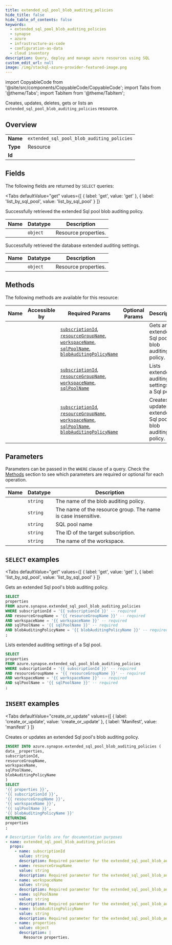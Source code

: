 ```yaml
--- 
title: extended_sql_pool_blob_auditing_policies
hide_title: false
hide_table_of_contents: false
keywords:
  - extended_sql_pool_blob_auditing_policies
  - synapse
  - azure
  - infrastructure-as-code
  - configuration-as-data
  - cloud inventory
description: Query, deploy and manage azure resources using SQL
custom_edit_url: null
image: /img/stackql-azure-provider-featured-image.png
---
```


import CopyableCode from '@site/src/components/CopyableCode/CopyableCode';
import Tabs from '@theme/Tabs';
import TabItem from '@theme/TabItem';

Creates, updates, deletes, gets or lists an <code>extended_sql_pool_blob_auditing_policies</code> resource.

## Overview
<table><tbody>
<tr><td><b>Name</b></td><td><code>extended_sql_pool_blob_auditing_policies</code></td></tr>
<tr><td><b>Type</b></td><td>Resource</td></tr>
<tr><td><b>Id</b></td><td><CopyableCode code="azure.synapse.extended_sql_pool_blob_auditing_policies" /></td></tr>
</tbody></table>

## Fields

The following fields are returned by `SELECT` queries:

<Tabs
    defaultValue="get"
    values={[
        { label: 'get', value: 'get' },
        { label: 'list_by_sql_pool', value: 'list_by_sql_pool' }
    ]}
>
<TabItem value="get">

Successfully retrieved the extended Sql pool blob auditing policy.

<table>
<thead>
    <tr>
    <th>Name</th>
    <th>Datatype</th>
    <th>Description</th>
    </tr>
</thead>
<tbody>
<tr>
    <td><CopyableCode code="properties" /></td>
    <td><code>object</code></td>
    <td>Resource properties.</td>
</tr>
</tbody>
</table>
</TabItem>
<TabItem value="list_by_sql_pool">

Successfully retrieved the database extended auditing settings.

<table>
<thead>
    <tr>
    <th>Name</th>
    <th>Datatype</th>
    <th>Description</th>
    </tr>
</thead>
<tbody>
<tr>
    <td><CopyableCode code="properties" /></td>
    <td><code>object</code></td>
    <td>Resource properties.</td>
</tr>
</tbody>
</table>
</TabItem>
</Tabs>

## Methods

The following methods are available for this resource:

<table>
<thead>
    <tr>
    <th>Name</th>
    <th>Accessible by</th>
    <th>Required Params</th>
    <th>Optional Params</th>
    <th>Description</th>
    </tr>
</thead>
<tbody>
<tr>
    <td><a href="#get"><CopyableCode code="get" /></a></td>
    <td><CopyableCode code="select" /></td>
    <td><a href="#parameter-subscriptionId"><code>subscriptionId</code></a>, <a href="#parameter-resourceGroupName"><code>resourceGroupName</code></a>, <a href="#parameter-workspaceName"><code>workspaceName</code></a>, <a href="#parameter-sqlPoolName"><code>sqlPoolName</code></a>, <a href="#parameter-blobAuditingPolicyName"><code>blobAuditingPolicyName</code></a></td>
    <td></td>
    <td>Gets an extended Sql pool's blob auditing policy.</td>
</tr>
<tr>
    <td><a href="#list_by_sql_pool"><CopyableCode code="list_by_sql_pool" /></a></td>
    <td><CopyableCode code="select" /></td>
    <td><a href="#parameter-subscriptionId"><code>subscriptionId</code></a>, <a href="#parameter-resourceGroupName"><code>resourceGroupName</code></a>, <a href="#parameter-workspaceName"><code>workspaceName</code></a>, <a href="#parameter-sqlPoolName"><code>sqlPoolName</code></a></td>
    <td></td>
    <td>Lists extended auditing settings of a Sql pool.</td>
</tr>
<tr>
    <td><a href="#create_or_update"><CopyableCode code="create_or_update" /></a></td>
    <td><CopyableCode code="insert" /></td>
    <td><a href="#parameter-subscriptionId"><code>subscriptionId</code></a>, <a href="#parameter-resourceGroupName"><code>resourceGroupName</code></a>, <a href="#parameter-workspaceName"><code>workspaceName</code></a>, <a href="#parameter-sqlPoolName"><code>sqlPoolName</code></a>, <a href="#parameter-blobAuditingPolicyName"><code>blobAuditingPolicyName</code></a></td>
    <td></td>
    <td>Creates or updates an extended Sql pool's blob auditing policy.</td>
</tr>
</tbody>
</table>

## Parameters

Parameters can be passed in the `WHERE` clause of a query. Check the [Methods](#methods) section to see which parameters are required or optional for each operation.

<table>
<thead>
    <tr>
    <th>Name</th>
    <th>Datatype</th>
    <th>Description</th>
    </tr>
</thead>
<tbody>
<tr id="parameter-blobAuditingPolicyName">
    <td><CopyableCode code="blobAuditingPolicyName" /></td>
    <td><code>string</code></td>
    <td>The name of the blob auditing policy.</td>
</tr>
<tr id="parameter-resourceGroupName">
    <td><CopyableCode code="resourceGroupName" /></td>
    <td><code>string</code></td>
    <td>The name of the resource group. The name is case insensitive.</td>
</tr>
<tr id="parameter-sqlPoolName">
    <td><CopyableCode code="sqlPoolName" /></td>
    <td><code>string</code></td>
    <td>SQL pool name</td>
</tr>
<tr id="parameter-subscriptionId">
    <td><CopyableCode code="subscriptionId" /></td>
    <td><code>string</code></td>
    <td>The ID of the target subscription.</td>
</tr>
<tr id="parameter-workspaceName">
    <td><CopyableCode code="workspaceName" /></td>
    <td><code>string</code></td>
    <td>The name of the workspace.</td>
</tr>
</tbody>
</table>

## `SELECT` examples

<Tabs
    defaultValue="get"
    values={[
        { label: 'get', value: 'get' },
        { label: 'list_by_sql_pool', value: 'list_by_sql_pool' }
    ]}
>
<TabItem value="get">

Gets an extended Sql pool's blob auditing policy.

```sql
SELECT
properties
FROM azure.synapse.extended_sql_pool_blob_auditing_policies
WHERE subscriptionId = '{{ subscriptionId }}' -- required
AND resourceGroupName = '{{ resourceGroupName }}' -- required
AND workspaceName = '{{ workspaceName }}' -- required
AND sqlPoolName = '{{ sqlPoolName }}' -- required
AND blobAuditingPolicyName = '{{ blobAuditingPolicyName }}' -- required
;
```
</TabItem>
<TabItem value="list_by_sql_pool">

Lists extended auditing settings of a Sql pool.

```sql
SELECT
properties
FROM azure.synapse.extended_sql_pool_blob_auditing_policies
WHERE subscriptionId = '{{ subscriptionId }}' -- required
AND resourceGroupName = '{{ resourceGroupName }}' -- required
AND workspaceName = '{{ workspaceName }}' -- required
AND sqlPoolName = '{{ sqlPoolName }}' -- required
;
```
</TabItem>
</Tabs>


## `INSERT` examples

<Tabs
    defaultValue="create_or_update"
    values={[
        { label: 'create_or_update', value: 'create_or_update' },
        { label: 'Manifest', value: 'manifest' }
    ]}
>
<TabItem value="create_or_update">

Creates or updates an extended Sql pool's blob auditing policy.

```sql
INSERT INTO azure.synapse.extended_sql_pool_blob_auditing_policies (
data__properties,
subscriptionId,
resourceGroupName,
workspaceName,
sqlPoolName,
blobAuditingPolicyName
)
SELECT 
'{{ properties }}',
'{{ subscriptionId }}',
'{{ resourceGroupName }}',
'{{ workspaceName }}',
'{{ sqlPoolName }}',
'{{ blobAuditingPolicyName }}'
RETURNING
properties
;
```
</TabItem>
<TabItem value="manifest">

```yaml
# Description fields are for documentation purposes
- name: extended_sql_pool_blob_auditing_policies
  props:
    - name: subscriptionId
      value: string
      description: Required parameter for the extended_sql_pool_blob_auditing_policies resource.
    - name: resourceGroupName
      value: string
      description: Required parameter for the extended_sql_pool_blob_auditing_policies resource.
    - name: workspaceName
      value: string
      description: Required parameter for the extended_sql_pool_blob_auditing_policies resource.
    - name: sqlPoolName
      value: string
      description: Required parameter for the extended_sql_pool_blob_auditing_policies resource.
    - name: blobAuditingPolicyName
      value: string
      description: Required parameter for the extended_sql_pool_blob_auditing_policies resource.
    - name: properties
      value: object
      description: |
        Resource properties.
```
</TabItem>
</Tabs>

